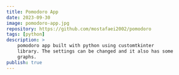 ```yaml
---
title: Pomodoro App
date: 2023-09-30
image: pomodoro-app.jpg
repository: https://github.com/mostafaei2002/pomodoro
tags: [python]
description: >
    pomodoro app built with python using customtkinter
    library. The settings can be changed and it also has some
    graphs.
publish: true
---
```

